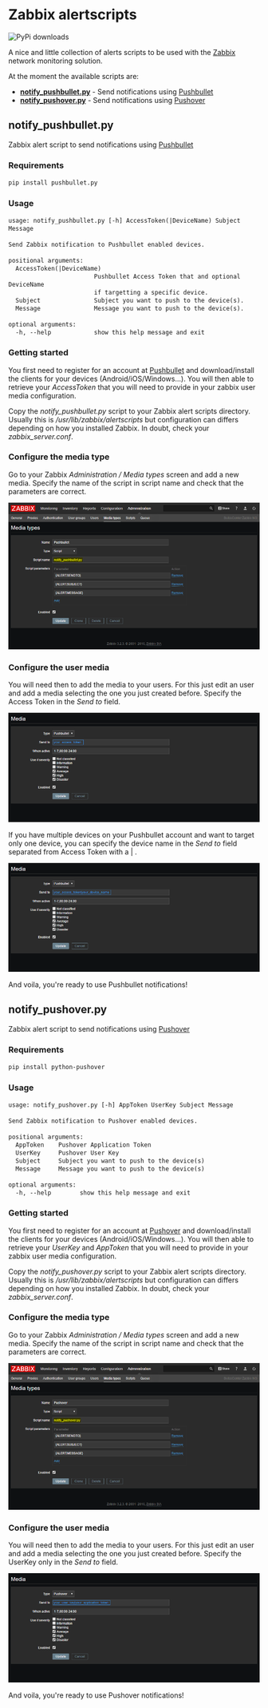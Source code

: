 # Zabbix alertscripts #

![PyPi downloads](https://img.shields.io/github/downloads/sriccio/zabbix-alertscripts/total.svg)

A nice and little collection of alerts scripts to be used with the [Zabbix](https://www.zabbix.com/) network monitoring solution.

At the moment the available scripts are:

* [**notify_pushbullet.py**](#pushbullet) - Send notifications using [Pushbullet](https://www.pushbullet.com/)
* [**notify_pushover.py**](#pushover) - Send notifications using [Pushover](https://www.pushover.net/)

<a name="pushbullet"></a>
## notify_pushbullet.py ##

Zabbix alert script to send notifications using [Pushbullet](https://www.pushbullet.com/)

### Requirements
```bash
pip install pushbullet.py
```
### Usage
```
usage: notify_pushbullet.py [-h] AccessToken(|DeviceName) Subject Message

Send Zabbix notification to Pushbullet enabled devices.

positional arguments:
  AccessToken(|DeviceName)
                        Pushbullet Access Token that and optional DeviceName
                        if targetting a specific device.
  Subject               Subject you want to push to the device(s).
  Message               Message you want to push to the device(s).

optional arguments:
  -h, --help            show this help message and exit
```
### Getting started
You first need to register for an account at [Pushbullet](https://www.pushbullet.com/) and download/install the clients for your devices (Android/iOS/Windows...).
You will then able to retrieve your *AccessToken* that you will need to provide in your zabbix user media configuration.

Copy the *notify_pushbullet.py* script to your Zabbix alert scripts directory. Usually this is */usr/lib/zabbix/alertscripts* but configuration can differs depending on how you installed Zabbix. In doubt, check your *zabbix_server.conf*.

### Configure the media type

Go to your Zabbix *Administration / Media types* screen and add a new media.
Specify the name of the script in script name and check that the parameters are correct.

![Configuration screen](https://raw.githubusercontent.com/sriccio/resources/master/images/zabbix-alertscripts/pushbullet_media.png)

### Configure the user media

You will need then to add the media to your users. For this just edit an user and add a media selecting the one you just created before.
Specify the Access Token in the *Send to* field.

![Configuration screen](https://raw.githubusercontent.com/sriccio/resources/master/images/zabbix-alertscripts/pushbullet_usermedia1.png)

If you have multiple devices on your Pushbullet account and want to target only one device, you can specify the device name in the *Send to* field separated from Access Token with a | .

![Configuration screen](https://raw.githubusercontent.com/sriccio/resources/master/images/zabbix-alertscripts/pushbullet_usermedia2.png)

And voila, you're ready to use Pushbullet notifications!

<a name="pushover"></a>
## notify_pushover.py ##

Zabbix alert script to send notifications using [Pushover](https://www.pushover.net/)

### Requirements
```bash
pip install python-pushover
```
### Usage
```
usage: notify_pushover.py [-h] AppToken UserKey Subject Message

Send Zabbix notification to Pushover enabled devices.

positional arguments:
  AppToken    Pushover Application Token
  UserKey     Pushover User Key
  Subject     Subject you want to push to the device(s)
  Message     Message you want to push to the device(s)
  
optional arguments:
  -h, --help        show this help message and exit
```
### Getting started
You first need to register for an account at [Pushover](https://www.pushover.net/) and download/install the clients for your devices (Android/iOS/Windows...).
You will then able to retrieve your *UserKey* and *AppToken* that you will need to provide in your zabbix user media configuration.

Copy the *notify_pushover.py* script to your Zabbix alert scripts directory. Usually this is */usr/lib/zabbix/alertscripts* but configuration can differs depending on how you installed Zabbix. In doubt, check your *zabbix_server.conf*.

### Configure the media type

Go to your Zabbix *Administration / Media types* screen and add a new media.
Specify the name of the script in script name and check that the parameters are correct.

![Configuration screen](https://raw.githubusercontent.com/sriccio/resources/master/images/zabbix-alertscripts/pushover_media.png)

### Configure the user media

You will need then to add the media to your users. For this just edit an user and add a media selecting the one you just created before.
Specify the UserKey only in the *Send to* field.

![Configuration screen](https://raw.githubusercontent.com/sriccio/resources/master/images/zabbix-alertscripts/pushover_user_media.png)

And voila, you're ready to use Pushover notifications!

